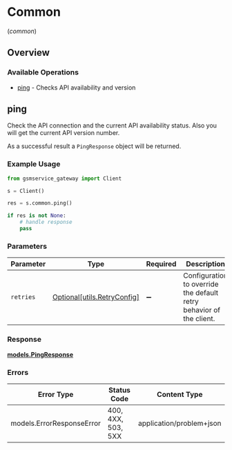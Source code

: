 # Common
(*common*)

## Overview

### Available Operations

* [ping](#ping) - Checks API availability and version

## ping

Check the API connection and the current API availability status. Also you will get the current API version number.

As a successful result a `PingResponse` object will be returned.

### Example Usage

```python
from gsmservice_gateway import Client

s = Client()

res = s.common.ping()

if res is not None:
    # handle response
    pass

```

### Parameters

| Parameter                                                           | Type                                                                | Required                                                            | Description                                                         |
| ------------------------------------------------------------------- | ------------------------------------------------------------------- | ------------------------------------------------------------------- | ------------------------------------------------------------------- |
| `retries`                                                           | [Optional[utils.RetryConfig]](../../models/utils/retryconfig.md)    | :heavy_minus_sign:                                                  | Configuration to override the default retry behavior of the client. |

### Response

**[models.PingResponse](../../models/pingresponse.md)**

### Errors

| Error Type                | Status Code               | Content Type              |
| ------------------------- | ------------------------- | ------------------------- |
| models.ErrorResponseError | 400, 4XX, 503, 5XX        | application/problem+json  |